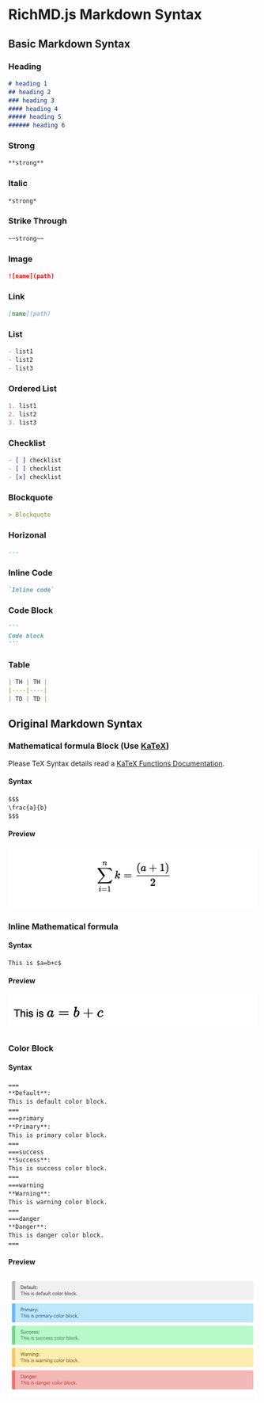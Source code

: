 # RichMD.js Markdown Syntax
## Basic Markdown Syntax
### Heading
```markdown
# heading 1
## heading 2
### heading 3
#### heading 4
##### heading 5
###### heading 6
```

### Strong
```markdown
**strong**
```

### Italic
```markdown
*strong*
```

### Strike Through
```markdown
~~strong~~
```

### Image
```markdown
![name](path)
```

### Link
```markdown
[name](path)
```

### List
```markdown
- list1
- list2
- list3
```

### Ordered List
```markdown
1. list1
2. list2
3. list3
```

### Checklist
```markdown
- [ ] checklist
- [ ] checklist
- [x] checklist
```

### Blockquote
```markdown
> Blockquote
```

### Horizonal
```markdown
---
```

### Inline Code
```markdown
`Inline code`
```

### Code Block
~~~markdown
```
Code block
```
~~~

### Table
```markdown
| TH | TH |
|----|----|
| TD | TD |
```

## Original Markdown Syntax
### Mathematical formula Block (Use [KaTeX](https://katex.org/))
Please TeX Syntax details read a [KaTeX Functions Documentation](https://katex.org/docs/supported.html).

#### Syntax
```txt
$$$
\frac{a}{b}
$$$
```

#### Preview
![Preview](./images/preview1.png)

### Inline Mathematical formula
#### Syntax
```txt
This is $a=b+c$
```

#### Preview
![Preview2](./images/preview2.png)

### Color Block
#### Syntax
```txt
===
**Default**:
This is default color block.
===
===primary
**Primary**:
This is primary color block.
===
===success
**Success**:
This is success color block.
===
===warning
**Warning**:
This is warning color block.
===
===danger
**Danger**:
This is danger color block.
===
```
#### Preview
![Preview3](./images/preview3.png)
